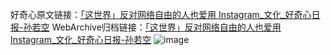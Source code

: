 好奇心原文链接：[「这世界」反对网络自由的人也爱用 Instagram_文化_好奇心日报-孙若空](https://www.qdaily.com/articles/4467.html)
WebArchive归档链接：[「这世界」反对网络自由的人也爱用 Instagram_文化_好奇心日报-孙若空](http://web.archive.org/web/20190623160907/https://www.qdaily.com/articles/4467.html)
![image](http://ww3.sinaimg.cn/large/007d5XDply1g3w24kr9whj30u031n4qp)